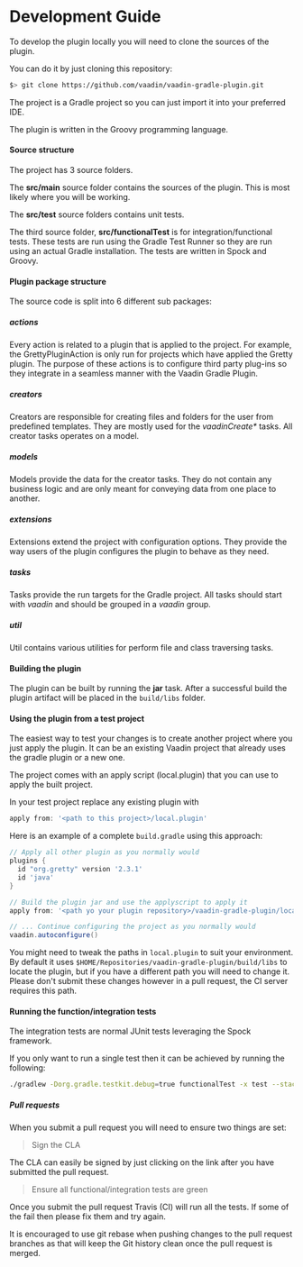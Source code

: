 # Development Guide

To develop the plugin locally you will need to clone the sources of the plugin. 

You can do it by just cloning this repository:

```bash
$> git clone https://github.com/vaadin/vaadin-gradle-plugin.git
```

The project is a Gradle project so you can just import it into your preferred IDE.

The plugin is written in the Groovy programming language.

#### Source structure

The project has 3 source folders.

The **src/main** source folder contains the sources of the plugin. This is most likely where you will be working.

The **src/test** source folders contains unit tests. 

The third source folder, **src/functionalTest** is for integration/functional tests. These tests are run using the Gradle Test Runner so they are run using an actual Gradle installation.  The tests are written in Spock and Groovy.

#### Plugin package structure

The source code is split into 6 different sub packages:

##### actions

Every action is related to a plugin that is applied to the project. For example, the GrettyPluginAction is only run for 
projects which have applied the Gretty plugin. The purpose of these actions is to configure third party plug-ins so they
integrate in a seamless manner with the Vaadin Gradle Plugin.

##### creators

Creators are responsible for creating files and folders for the user from predefined templates. They are mostly used for
the *vaadinCreate\** tasks. All creator tasks operates on a model.

##### models

Models provide the data for the creator tasks. They do not contain any business logic and are only meant for conveying 
data from one place to another.

##### extensions

Extensions extend the project with configuration options. They provide the way users of the plugin configures the plugin
to behave as they need.

##### tasks

Tasks provide the run targets for the Gradle project. All tasks should start with *vaadin* and should be grouped in
a *vaadin* group.

##### util

Util contains various utilities for perform file and class traversing tasks.

#### Building the plugin

The plugin can be built by running the **jar** task. After a successful build the plugin artifact will be placed in the
``build/libs`` folder.

#### Using the plugin from a test project


The easiest way to test your changes is to create another project where you just apply the plugin. It can be an existing 
Vaadin project that already uses the gradle plugin or a new one.

The project comes with an apply script (local.plugin) that you can use to apply the built project. 

In your test project replace any existing plugin with 

```groovy
apply from: '<path to this project>/local.plugin'
```

Here is an example of a complete ``build.gradle`` using this approach:

```groovy
// Apply all other plugin as you normally would
plugins {
  id "org.gretty" version '2.3.1'
  id 'java'
}

// Build the plugin jar and use the applyscript to apply it
apply from: '<path yo your plugin repository>/vaadin-gradle-plugin/local.plugin'

// ... Continue configuring the project as you normally would
vaadin.autoconfigure()
```

You might need to tweak the paths in ``local.plugin`` to suit your environment. By default it uses 
``$HOME/Repositories/vaadin-gradle-plugin/build/libs`` to locate the plugin, but if you have a different path you will
need to change it. Please don't submit these changes however in a pull request, the CI server requires this path.
 

#### Running the function/integration tests 

The integration tests are normal JUnit tests leveraging the Spock framework.

If you only want to run a single test then it can be achieved by running the following:

```bash
./gradlew -Dorg.gradle.testkit.debug=true functionalTest -x test --stacktrace --info --tests "*<name of test here>*"
```

##### Pull requests

When you submit a pull request you will need to ensure two things are set:

> Sign the CLA

The CLA can easily be signed by just clicking on the link after you have submitted the pull request. 

> Ensure all functional/integration tests are green

Once you submit the pull request Travis (CI) will run all the tests. If some of the fail then please fix them and try
again. 

It is encouraged to use git rebase when pushing changes to the pull request branches as that will keep the Git history
clean once the pull request is merged.
